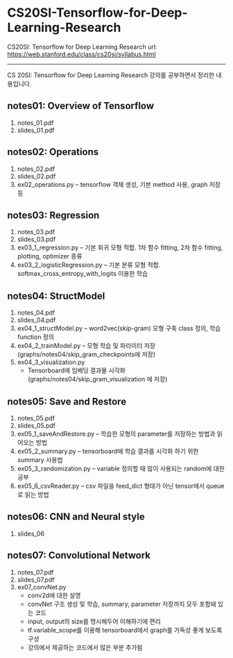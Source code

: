 # CS20SI-Tensorflow-for-Deep-Learning-Research
CS20SI: Tensorflow for Deep Learning Research url: https://web.stanford.edu/class/cs20si/syllabus.html

-----------------------------------------------------------

CS 20SI: Tensorflow for Deep Learning Research 강의를 공부하면서 정리한 내용입니다.

## notes01: Overview of Tensorflow
1. notes_01.pdf
2. slides_01.pdf

## notes02: Operations
1. notes_02.pdf
2. slides_02.pdf
3. ex02_operations.py
    – tensorflow 객체 생성, 기본 method 사용, graph 저장 등

## notes03: Regression
1. notes_03.pdf
2. slides_03.pdf
3. ex03_1_regression.py
    – 기본 회귀 모형 적합. 1차 함수 fitting, 2차 함수 fitting, plotting, optimizer 종류
4. ex03_2_logisticRegression.py
    – 기본 분류 모형 적합. softmax_cross_entropy_with_logits 이용한 학습

## notes04: StructModel
1. notes_04.pdf
2. slides_04.pdf
3. ex04_1_structModel.py
    – word2vec(skip-gram) 모형 구축 class 정의, 학습 function 정의
4. ex04_2_trainModel.py
    – 모형 학습 및 파라미터 저장(graphs/notes04/skip_gram_checkpoints에 저장)
5. ex04_3_visualization.py
    - Tensorboard에 임베딩 결과물 시각화(graphs/notes04/skip_gram_visualization 에 저장)

## notes05: Save and Restore
1. notes_05.pdf
2. slides_05.pdf
3. ex05_1_saveAndRestore.py
    – 학습한 모형의 parameter를 저장하는 방법과 읽어오는 방법
4. ex05_2_summary.py
    – tensorboard에 학습 결과를 시각화 하기 위한 summary 사용법
5. ex05_3_randomization.py
    – variable 정의할 때 많이 사용되는 random에 대한 공부
6. ex05_6_csvReader.py
    – csv 파일을 feed_dict 형태가 아닌 tensor에서 queue로 읽는 방법

## notes06: CNN and Neural style
1. slides_06

## notes07: Convolutional Network
1. notes_07.pdf
2. slides_07.pdf
3. ex07_convNet.py
    - conv2d에 대한 설명
    - convNet 구조 생성 및 학습, summary, parameter 저장까지 모두 포함돼 있는 코드
    - input, output의 size를 명시해두어 이해하기에 편리
    - tf.variable_scope를 이용해 tensorboard에서 graph를 가독성 좋게 보도록 구성
    - 강의에서 제공하는 코드에서 많은 부분 추가됨
